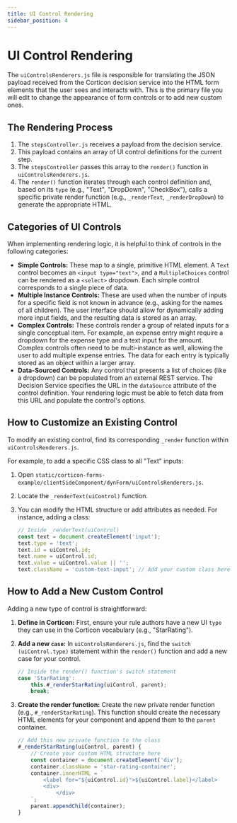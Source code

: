 ```yaml
---
title: UI Control Rendering
sidebar_position: 4
---
```


# UI Control Rendering

The `uiControlsRenderers.js` file is responsible for translating the JSON payload received from the Corticon decision service into the HTML form elements that the user sees and interacts with. This is the primary file you will edit to change the appearance of form controls or to add new custom ones.

## The Rendering Process

1.  The `stepsController.js` receives a payload from the decision service.
2.  This payload contains an array of UI control definitions for the current step.
3.  The `stepsController` passes this array to the `render()` function in `uiControlsRenderers.js`.
4.  The `render()` function iterates through each control definition and, based on its `type` (e.g., "Text", "DropDown", "CheckBox"), calls a specific private render function (e.g., `_renderText`, `_renderDropDown`) to generate the appropriate HTML.

## Categories of UI Controls

When implementing rendering logic, it is helpful to think of controls in the following categories:

* **Simple Controls:** These map to a single, primitive HTML element. A `Text` control becomes an `<input type="text">`, and a `MultipleChoices` control can be rendered as a `<select>` dropdown. Each simple control corresponds to a single piece of data.
* **Multiple Instance Controls:** These are used when the number of inputs for a specific field is not known in advance (e.g., asking for the names of all children). The user interface should allow for dynamically adding more input fields, and the resulting data is stored as an array.
* **Complex Controls:** These controls render a group of related inputs for a single conceptual item. For example, an expense entry might require a dropdown for the expense type and a text input for the amount. Complex controls often need to be multi-instance as well, allowing the user to add multiple expense entries. The data for each entry is typically stored as an object within a larger array.
* **Data-Sourced Controls:** Any control that presents a list of choices (like a dropdown) can be populated from an external REST service. The Decision Service specifies the URL in the `dataSource` attribute of the control definition. Your rendering logic must be able to fetch data from this URL and populate the control's options.

## How to Customize an Existing Control

To modify an existing control, find its corresponding `_render` function within `uiControlsRenderers.js`.

For example, to add a specific CSS class to all "Text" inputs:

1.  Open `static/corticon-forms-example/clientSideComponent/dynForm/uiControlsRenderers.js`.
2.  Locate the `_renderText(uiControl)` function.
3.  You can modify the HTML structure or add attributes as needed. For instance, adding a class:

    ```javascript
    // Inside _renderText(uiControl)
    const text = document.createElement('input');
    text.type = 'text';
    text.id = uiControl.id;
    text.name = uiControl.id;
    text.value = uiControl.value || '';
    text.className = 'custom-text-input'; // Add your custom class here
    ```

## How to Add a New Custom Control

Adding a new type of control is straightforward:

1.  **Define in Corticon:** First, ensure your rule authors have a new UI `type` they can use in the Corticon vocabulary (e.g., "StarRating").
2.  **Add a new `case`:** In `uiControlsRenderers.js`, find the `switch (uiControl.type)` statement within the `render()` function and add a new case for your control.

    ```javascript
    // Inside the render() function's switch statement
    case 'StarRating':
        this.#_renderStarRating(uiControl, parent);
        break;
    ```
3.  **Create the render function:** Create the new private render function (e.g., `#_renderStarRating`). This function should create the necessary HTML elements for your component and append them to the `parent` container.

    ```javascript
    // Add this new private function to the class
    #_renderStarRating(uiControl, parent) {
        // Create your custom HTML structure here
        const container = document.createElement('div');
        container.className = 'star-rating-container';
        container.innerHTML = `
            <label for="${uiControl.id}">${uiControl.label}</label>
            <div>
                </div>
        `;
        parent.appendChild(container);
    }
    ```